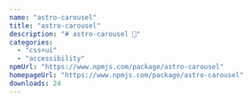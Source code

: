 ```yaml
---
name: "astro-carousel"
title: "astro-carousel"
description: "# astro-carousel 🎠"
categories:
  - "css+ui"
  - "accessibility"
npmUrl: "https://www.npmjs.com/package/astro-carousel"
homepageUrl: "https://www.npmjs.com/package/astro-carousel"
downloads: 24
---
```

